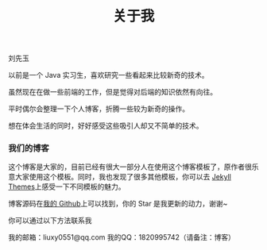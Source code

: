 ﻿---
layout: page
title: 关于我
---

刘先玉

以前是一个 Java 实习生，喜欢研究一些看起来比较新奇的技术。

虽然现在在做一些前端的工作，但是觉得对后端的知识依然有向往。

平时偶尔会整理一下个人博客，折腾一些较为新奇的操作。

想在体会生活的同时，好好感受这些吸引人却又不简单的技术。

<h3> 我们的博客 </h3>  

这个博客是大家的，目前已经有很大一部分人在使用这个博客模板了，原作者很乐意大家使用这个模板。同时，我也发现了很多其他模板，你可以去 
[Jekyll Themes](http://jekyllthemes.org/)上感受一下不同模板的魅力。

博客源码在[我的 Github](https://github.com/liuxy0551/liuxy0551.github.io)上可以找到，你的 Star 是我更新的动力，谢谢~

<p><p>
你可以通过以下方法联系我
<p>
我的邮箱：liuxy0551@qq.com  
我的QQ：1820995742（请备注：博客）
<p>

<p>
